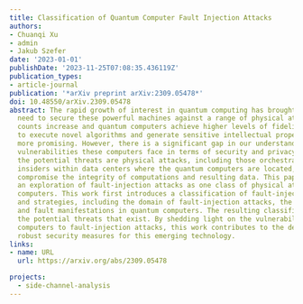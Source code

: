 ```yaml
---
title: Classification of Quantum Computer Fault Injection Attacks
authors:
- Chuanqi Xu
- admin 
- Jakub Szefer
date: '2023-01-01'
publishDate: '2023-11-25T07:08:35.436119Z'
publication_types:
- article-journal
publication: '*arXiv preprint arXiv:2309.05478*'
doi: 10.48550/arXiv.2309.05478
abstract: The rapid growth of interest in quantum computing has brought about the
  need to secure these powerful machines against a range of physical attacks. As qubit
  counts increase and quantum computers achieve higher levels of fidelity, their potential
  to execute novel algorithms and generate sensitive intellectual property becomes
  more promising. However, there is a significant gap in our understanding of the
  vulnerabilities these computers face in terms of security and privacy attacks. Among
  the potential threats are physical attacks, including those orchestrated by malicious
  insiders within data centers where the quantum computers are located, which could
  compromise the integrity of computations and resulting data. This paper presents
  an exploration of fault-injection attacks as one class of physical attacks on quantum
  computers. This work first introduces a classification of fault-injection attacks
  and strategies, including the domain of fault-injection attacks, the fault targets,
  and fault manifestations in quantum computers. The resulting classification highlights
  the potential threats that exist. By shedding light on the vulnerabilities of quantum
  computers to fault-injection attacks, this work contributes to the development of
  robust security measures for this emerging technology.
links:
- name: URL
  url: https://arxiv.org/abs/2309.05478

projects:
  - side-channel-analysis
---
```


